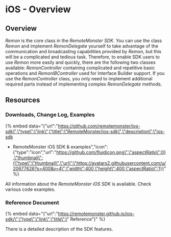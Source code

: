 iOS - Overview
==============

Overview
--------

*Remon* is the core class in the *RemoteMonster SDK*. You can use the
class *Remon* and implement *RemonDelegate* yourself to take advantage
of the communication and broadcasting capabilities provided by *Remon*,
but this will be a complicated and tedious task. Therefore, to enable
SDK users to use *Remon* more easily and quickly, there are the
following two classes available: *RemonController* containing
complicated and repetitive basic operations and *RemonIBController* used
for Interface Builder support. If you use the *RemonController* class,
you only need to implement additional required parts instead of
implementing complex *RemonDelegate* methods.

Resources
---------

### Downloads, Change Log, Examples

{% embed
data="{\"url\":\"https://github.com/remotemonster/ios-sdk\",\"type\":\"link\",\"title\":\"RemoteMonster/ios-sdk\",\"description\":\"ios-sdk
- RemoteMonster iOS SDK &
examples\",\"icon\":{\"type\":\"icon\",\"url\":\"https://github.com/fluidicon.png\",\"aspectRatio\":0},\"thumbnail\":{\"type\":\"thumbnail\",\"url\":\"https://avatars2.githubusercontent.com/u/20677626?s=400&v=4\",\"width\":400,\"height\":400,\"aspectRatio\":1}}"
%}

All information about the *RemoteMonster iOS SDK* is available. Check
various code examples.

### Reference Document

{% embed
data="{\"url\":\"https://remotemonster.github.io/ios-sdk/\",\"type\":\"link\",\"title\":\"
Reference\"}" %}

There is a detailed description of the SDK features.
